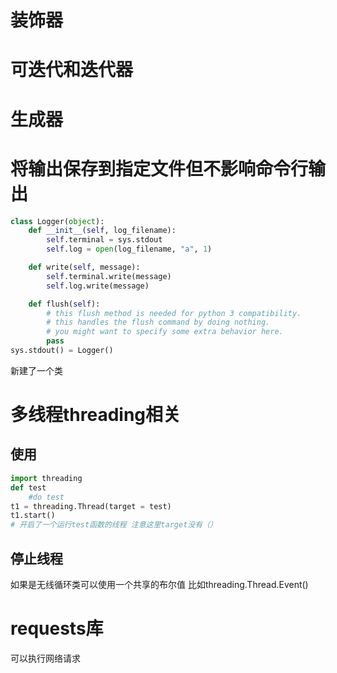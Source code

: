
# 装饰器

# 可迭代和迭代器

# 生成器

# 将输出保存到指定文件但不影响命令行输出

```python
class Logger(object):
    def __init__(self, log_filename):
        self.terminal = sys.stdout
        self.log = open(log_filename, "a", 1)

    def write(self, message):
        self.terminal.write(message)
        self.log.write(message)

    def flush(self):
        # this flush method is needed for python 3 compatibility.
        # this handles the flush command by doing nothing.
        # you might want to specify some extra behavior here.
        pass
sys.stdout() = Logger()
```
新建了一个类

# 多线程threading相关

## 使用

```python
import threading
def test
    #do test
t1 = threading.Thread(target = test)
t1.start()
# 开启了一个运行test函数的线程 注意这里target没有（）
```

## 停止线程

如果是无线循环类可以使用一个共享的布尔值 比如threading.Thread.Event()

# requests库

可以执行网络请求

